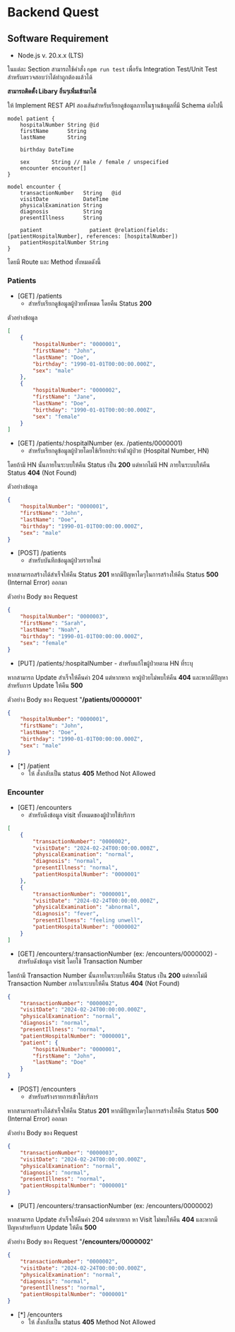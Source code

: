 # Backend Quest

## Software Requirement

-   Node.js v. 20.x.x (LTS)

ในแต่ละ Section สามารถใช้คำสั่ง `npm run test` เพื่อรัน Integration Test/Unit Test สำหรับตรวจสอบว่าได้ทำถูกต้องแล้วได้

**สามารถติดตั้ง Libary อิ่นๆเพิ่มเข้ามาได้**

ให้ Implement REST API สองเส้นสำหรับเรียกดูข้อมูลภายในฐานข้อมูลที่มี
Schema ต่อไปนี้

```prisma
model patient {
    hospitalNumber String @id
    firstName      String
    lastName       String

    birthday DateTime

    sex       String // male / female / unspecified
    encounter encounter[]
}

model encounter {
    transactionNumber   String   @id
    visitDate           DateTime
    physicalExamination String
    diagnosis           String
    presentIllness      String

    patient               patient @relation(fields: [patientHospitalNumber], references: [hospitalNumber])
    patientHospitalNumber String
}
```

โดยมี Route และ Method ทั้งหมดดังนี้

### Patients

-   [GET] /patients
    -   สำหรับเรียกดูข้อมูลผู้ป่วยทั้งหมด โดยคืน Status **200**

ตัวอย่างข้อมูล

```json
[
    {
        "hospitalNumber": "0000001",
        "firstName": "John",
        "lastName": "Doe",
        "birthday": "1990-01-01T00:00:00.000Z",
        "sex": "male"
    },
    {
        "hospitalNumber": "0000002",
        "firstName": "Jane",
        "lastName": "Doe",
        "birthday": "1990-01-01T00:00:00.000Z",
        "sex": "female"
    }
]
```

-   [GET] /patients/:hospitalNumber (ex. /patients/0000001)
    -   สำหรับเรียกดูข้อมูลผู้ป่วยโดยใช้เรียกประจำตัวผู้ป่วย (Hospital Number, HN)

โดยถ้ามี HN นั้นภายในระบบให้คืน Status เป็น **200** แต่หากไม่มี HN ภายในระบบให้คืน Status **404** (Not Found)

ตัวอย่างข้อมูล

```json
{
    "hospitalNumber": "0000001",
    "firstName": "John",
    "lastName": "Doe",
    "birthday": "1990-01-01T00:00:00.000Z",
    "sex": "male"
}
```

-   [POST] /patients
    -   สำหรับบันทึกข้อมูลผู้ป่วยรายใหม่

หากสามารถสร้างได้สำเร็จให้คืน Status **201** หากมีปัญหาไดๆในการสร้างให้คืน Status **500** (Internal Error) ออกมา

ตัวอย่าง Body ของ Request

```json
{
    "hospitalNumber": "0000003",
    "firstName": "Sarah",
    "lastName": "Noah",
    "birthday": "1990-01-01T00:00:00.000Z",
    "sex": "female"
}
```

-   [PUT] /patients/:hospitalNumber - สำหรับแก้ไขผู้ป่วยตาม HN ที่ระบุ

หากสามารถ Update สำเร็จให้คืนค่า 204 แต่หากหาก หาผู้ป่วยไม่พบให้คืน **404** และหากมีปัญหาสำหรับการ Update ให้คืน **500**

ตัวอย่าง Body ของ Request "**/patients/0000001**"

```json
{
    "hospitalNumber": "0000001",
    "firstName": "John",
    "lastName": "Doe",
    "birthday": "1990-01-01T00:00:00.000Z",
    "sex": "male"
}
```

-   [*] /patient
    -   ให้ สั่งกลับเป็น status **405** Method Not Allowed

### Encounter

-   [GET] /encounters
    -   สำหรับดึงข้อมูล visit ทั้งหมดของผู้ป่วยใช้บริการ

```json
[
    {
        "transactionNumber": "0000002",
        "visitDate": "2024-02-24T00:00:00.000Z",
        "physicalExamination": "normal",
        "diagnosis": "normal",
        "presentIllness": "normal",
        "patientHospitalNumber": "0000001"
    },
    {
        "transactionNumber": "0000001",
        "visitDate": "2024-02-24T00:00:00.000Z",
        "physicalExamination": "abnormal",
        "diagnosis": "fever",
        "presentIllness": "feeling unwell",
        "patientHospitalNumber": "0000002"
    }
]
```

-   [GET] /encounters/:transactionNumber (ex: /encounters/0000002) - สำหรับดังข้อมูล visit โดยใช้ Transaction Number

โดยถ้ามี Transaction Number นั้นภายในระบบให้คืน Status เป็น **200** แต่หากไม่มี Transaction Number ภายในระบบให้คืน Status **404** (Not Found)

```json
{
    "transactionNumber": "0000002",
    "visitDate": "2024-02-24T00:00:00.000Z",
    "physicalExamination": "normal",
    "diagnosis": "normal",
    "presentIllness": "normal",
    "patientHospitalNumber": "0000001",
    "patient": {
        "hospitalNumber": "0000001",
        "firstName": "John",
        "lastName": "Doe"
    }
}
```

-   [POST] /encounters
    -   สำหรับสร้างรายการเข้าใช้บริการ

หากสามารถสร้างได้สำเร็จให้คืน Status **201** หากมีปัญหาไดๆในการสร้างให้คืน Status **500** (Internal Error) ออกมา

ตัวอย่าง Body ของ Request

```json
{
    "transactionNumber": "0000003",
    "visitDate": "2024-02-24T00:00:00.000Z",
    "physicalExamination": "normal",
    "diagnosis": "normal",
    "presentIllness": "normal",
    "patientHospitalNumber": "0000001"
}
```

-   [PUT] /encounters/:transactionNumber (ex: /encounters/0000002)

หากสามารถ Update สำเร็จให้คืนค่า 204 แต่หากหาก หา Visit ไม่พบให้คืน **404** และหากมีปัญหาสำหรับการ Update ให้คืน **500**

ตัวอย่าง Body ของ Request "**/encounters/0000002**"

```json
{
    "transactionNumber": "0000002",
    "visitDate": "2024-02-24T00:00:00.000Z",
    "physicalExamination": "normal",
    "diagnosis": "normal",
    "presentIllness": "normal",
    "patientHospitalNumber": "0000001"
}
```

-   [*] /encounters
    -   ให้ สั่งกลับเป็น status **405** Method Not Allowed
